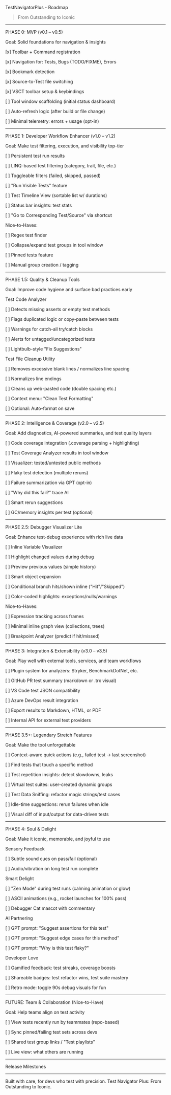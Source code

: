 TestNavigatorPlus - Roadmap

> From Outstanding to Iconic
---

PHASE 0: MVP (v0.1 – v0.5)

Goal: Solid foundations for navigation & insights

[x] Toolbar + Command registration

[x] Navigation for: Tests, Bugs (TODO/FIXME), Errors

[x] Bookmark detection

[x] Source-to-Test file switching

[x] VSCT toolbar setup & keybindings

[ ] Tool window scaffolding (initial status dashboard)

[ ] Auto-refresh logic (after build or file change)

[ ] Minimal telemetry: errors + usage (opt-in)



---

PHASE 1: Developer Workflow Enhancer (v1.0 – v1.2)

Goal: Make test filtering, execution, and visibility top-tier

[ ] Persistent test run results

[ ] LINQ-based test filtering (category, trait, file, etc.)

[ ] Toggleable filters (failed, skipped, passed)

[ ] "Run Visible Tests" feature

[ ] Test Timeline View (sortable list w/ durations)

[ ] Status bar insights: test stats

[ ] "Go to Corresponding Test/Source" via shortcut


Nice-to-Haves:

[ ] Regex test finder

[ ] Collapse/expand test groups in tool window

[ ] Pinned tests feature

[ ] Manual group creation / tagging



---

PHASE 1.5: Quality & Cleanup Tools

Goal: Improve code hygiene and surface bad practices early

Test Code Analyzer

[ ] Detects missing asserts or empty test methods

[ ] Flags duplicated logic or copy-paste between tests

[ ] Warnings for catch-all try/catch blocks

[ ] Alerts for untagged/uncategorized tests

[ ] Lightbulb-style "Fix Suggestions"


Test File Cleanup Utility

[ ] Removes excessive blank lines / normalizes line spacing

[ ] Normalizes line endings

[ ] Cleans up web-pasted code (double spacing etc.)

[ ] Context menu: "Clean Test Formatting"

[ ] Optional: Auto-format on save



---

PHASE 2: Intelligence & Coverage (v2.0 – v2.5)

Goal: Add diagnostics, AI-powered summaries, and test quality layers

[ ] Code coverage integration (.coverage parsing + highlighting)

[ ] Test Coverage Analyzer results in tool window

[ ] Visualizer: tested/untested public methods

[ ] Flaky test detection (multiple reruns)

[ ] Failure summarization via GPT (opt-in)

[ ] "Why did this fail?" trace AI

[ ] Smart rerun suggestions

[ ] GC/memory insights per test (optional)



---

PHASE 2.5: Debugger Visualizer Lite

Goal: Enhance test-debug experience with rich live data

[ ] Inline Variable Visualizer

[ ] Highlight changed values during debug

[ ] Preview previous values (simple history)

[ ] Smart object expansion

[ ] Conditional branch hits/shown inline ("Hit"/"Skipped")

[ ] Color-coded highlights: exceptions/nulls/warnings


Nice-to-Haves:

[ ] Expression tracking across frames

[ ] Minimal inline graph view (collections, trees)

[ ] Breakpoint Analyzer (predict if hit/missed)



---

PHASE 3: Integration & Extensibility (v3.0 – v3.5)

Goal: Play well with external tools, services, and team workflows

[ ] Plugin system for analyzers: Stryker, BenchmarkDotNet, etc.

[ ] GitHub PR test summary (markdown or .trx visual)

[ ] VS Code test JSON compatibility

[ ] Azure DevOps result integration

[ ] Export results to Markdown, HTML, or PDF

[ ] Internal API for external test providers



---

PHASE 3.5+: Legendary Stretch Features

Goal: Make the tool unforgettable

[ ] Context-aware quick actions (e.g., failed test → last screenshot)

[ ] Find tests that touch a specific method

[ ] Test repetition insights: detect slowdowns, leaks

[ ] Virtual test suites: user-created dynamic groups

[ ] Test Data Sniffing: refactor magic strings/test cases

[ ] Idle-time suggestions: rerun failures when idle

[ ] Visual diff of input/output for data-driven tests

---

PHASE 4: Soul & Delight

Goal: Make it iconic, memorable, and joyful to use

Sensory Feedback

[ ] Subtle sound cues on pass/fail (optional)

[ ] Audio/vibration on long test run complete


Smart Delight

[ ] "Zen Mode" during test runs (calming animation or glow)

[ ] ASCII animations (e.g., rocket launches for 100% pass)

[ ] Debugger Cat mascot with commentary


AI Partnering

[ ] GPT prompt: "Suggest assertions for this test"

[ ] GPT prompt: "Suggest edge cases for this method"

[ ] GPT prompt: "Why is this test flaky?"


Developer Love

[ ] Gamified feedback: test streaks, coverage boosts

[ ] Shareable badges: test refactor wins, test suite mastery

[ ] Retro mode: toggle 90s debug visuals for fun

---

FUTURE: Team & Collaboration (Nice-to-Have)

Goal: Help teams align on test activity

[ ] View tests recently run by teammates (repo-based)

[ ] Sync pinned/failing test sets across devs

[ ] Shared test group links / "Test playlists"

[ ] Live view: what others are running

---

Release Milestones

---

Built with care, for devs who test with precision.
Test Navigator Plus: From Outstanding to Iconic.